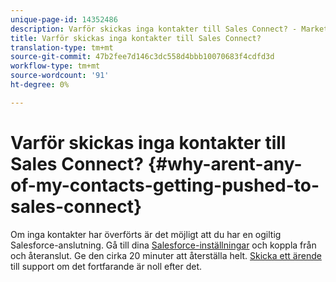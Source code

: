 ```yaml
---
unique-page-id: 14352486
description: Varför skickas inga kontakter till Sales Connect? - Marketo Docs - produktdokumentation
title: Varför skickas inga kontakter till Sales Connect?
translation-type: tm+mt
source-git-commit: 47b2fee7d146c3dc558d4bbb10070683f4cdfd3d
workflow-type: tm+mt
source-wordcount: '91'
ht-degree: 0%

---
```



# Varför skickas inga kontakter till Sales Connect? {#why-arent-any-of-my-contacts-getting-pushed-to-sales-connect}

Om inga kontakter har överförts är det möjligt att du har en ogiltig Salesforce-anslutning. Gå till dina [Salesforce-inställningar](http://toutapp.com/next#settings/crm/salesforce/configure) och koppla från och återanslut. Ge den cirka 20 minuter att återställa helt. [Skicka ett ärende](http://nation.marketo.com/community/support_solutions) till support om det fortfarande är noll efter det.
